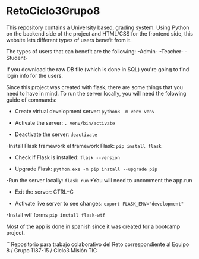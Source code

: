 # RetoCiclo3Grupo8

This repository contains a University based, grading system. Using Python on the backend side of the project and HTML/CSS for the frontend side, this website lets different types of users benefit from it. 

The types of users that can benefit are the following:
-Admin-
-Teacher-
-Student-

If you download the raw DB file (which is done in SQL) you're going to find login info for the users. 

Since this project was created with flask, there are some things that you need to have in mind. To run the server locally, you will need the folowing guide of commands:


- Create virtual development server:
`python3 -m venv venv`

- Activate the server:
`. venv/bin/activate`

- Deactivate the server:
`deactivate`

-Install Flask framework el framework Flask:
`pip install flask`

- Check if Flask is installed:
`flask --version`

- Upgrade Flask:
`python.exe -m pip install --upgrade pip`

-Run the server locally:
`flask run`
*You will need to uncomment the app.run

- Exit the server:
CTRL+C

- Activate live server to see changes: 
`export FLASK_ENV="development"`

-Install wtf forms
`pip install flask-wtf`


Most of the app is done in spanish since it was created for a bootcamp project.


``
Repositorio para trabajo colaborativo del Reto correspondiente al Equipo 8 / Grupo 1187-15 / Ciclo3 Misión TIC
